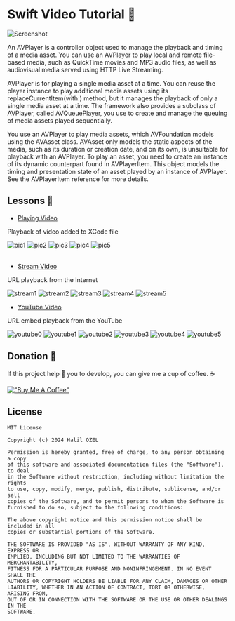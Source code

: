 # Swift Video Tutorial 🎥

![Screenshot](screen.png)

An AVPlayer is a controller object used to manage the playback and timing of a media asset. You can use an AVPlayer to play local and remote file-based media, such as QuickTime movies and MP3 audio files, as well as audiovisual media served using HTTP Live Streaming.

AVPlayer is for playing a single media asset at a time. You can reuse the player instance to play additional media assets using its replaceCurrentItem(with:) method, but it manages the playback of only a single media asset at a time. The framework also provides a subclass of AVPlayer, called AVQueuePlayer, you use to create and manage the queuing of media assets played sequentially.

You use an AVPlayer to play media assets, which AVFoundation models using the AVAsset class. AVAsset only models the static aspects of the media, such as its duration or creation date, and on its own, is unsuitable for playback with an AVPlayer. To play an asset, you need to create an instance of its dynamic counterpart found in AVPlayerItem. This object models the timing and presentation state of an asset played by an instance of AVPlayer. See the AVPlayerItem reference for more details.

## Lessons 📖

- [Playing Video](https://github.com/halilozel1903/SwiftVideoTutorial/tree/master/PlayingVideo) <br>

Playback of video added to XCode file

![pic1](https://github.com/halilozel1903/SwiftVideoTutorial/blob/master/PlayingVideo/PlayingVideo/Screenshots/pic1.png)
![pic2](https://github.com/halilozel1903/SwiftVideoTutorial/blob/master/PlayingVideo/PlayingVideo/Screenshots/pic2.png)
![pic3](https://github.com/halilozel1903/SwiftVideoTutorial/blob/master/PlayingVideo/PlayingVideo/Screenshots/pic3.png)
![pic4](https://github.com/halilozel1903/SwiftVideoTutorial/blob/master/PlayingVideo/PlayingVideo/Screenshots/pic4.png)
![pic5](https://github.com/halilozel1903/SwiftVideoTutorial/blob/master/PlayingVideo/PlayingVideo/Screenshots/pic5.png)
<br><br>

- [Stream Video](https://github.com/halilozel1903/SwiftVideoTutorial/tree/master/StreamVideo) <br>

URL playback from the Internet

![stream1](https://github.com/halilozel1903/SwiftVideoTutorial/blob/master/StreamVideo/StreamVideo/Screenshots/stream1.png)
![stream2](https://github.com/halilozel1903/SwiftVideoTutorial/blob/master/StreamVideo/StreamVideo/Screenshots/stream2.png)
![stream3](https://github.com/halilozel1903/SwiftVideoTutorial/blob/master/StreamVideo/StreamVideo/Screenshots/stream3.png)
![stream4](https://github.com/halilozel1903/SwiftVideoTutorial/blob/master/StreamVideo/StreamVideo/Screenshots/stream4.png)
![stream5](https://github.com/halilozel1903/SwiftVideoTutorial/blob/master/StreamVideo/StreamVideo/Screenshots/stream5.png)


- [YouTube Video](https://github.com/halilozel1903/SwiftVideoTutorial/tree/master/YouTubeVideo) <br>

URL embed playback from the YouTube

![youtube0](https://github.com/halilozel1903/SwiftVideoTutorial/blob/master/YouTubeVideo/YouTubeVideo/Screenshots/youtube0.png)
![youtube1](https://github.com/halilozel1903/SwiftVideoTutorial/blob/master/YouTubeVideo/YouTubeVideo/Screenshots/youtube1.png)
![youtube2](https://github.com/halilozel1903/SwiftVideoTutorial/blob/master/YouTubeVideo/YouTubeVideo/Screenshots/youtube2.png)
![youtube3](https://github.com/halilozel1903/SwiftVideoTutorial/blob/master/YouTubeVideo/YouTubeVideo/Screenshots/youtube3.png)
![youtube4](https://github.com/halilozel1903/SwiftVideoTutorial/blob/master/YouTubeVideo/YouTubeVideo/Screenshots/youtube4.png)
![youtube5](https://github.com/halilozel1903/SwiftVideoTutorial/blob/master/YouTubeVideo/YouTubeVideo/Screenshots/youtube5.png)

## Donation 💸

If this project help 💁 you to develop, you can give me a cup of coffee. ☕

[!["Buy Me A Coffee"](https://www.buymeacoffee.com/assets/img/custom_images/orange_img.png)](https://www.buymeacoffee.com/halilozel1903)

## License
```
MIT License

Copyright (c) 2024 Halil OZEL

Permission is hereby granted, free of charge, to any person obtaining a copy
of this software and associated documentation files (the "Software"), to deal
in the Software without restriction, including without limitation the rights
to use, copy, modify, merge, publish, distribute, sublicense, and/or sell
copies of the Software, and to permit persons to whom the Software is
furnished to do so, subject to the following conditions:

The above copyright notice and this permission notice shall be included in all
copies or substantial portions of the Software.

THE SOFTWARE IS PROVIDED "AS IS", WITHOUT WARRANTY OF ANY KIND, EXPRESS OR
IMPLIED, INCLUDING BUT NOT LIMITED TO THE WARRANTIES OF MERCHANTABILITY,
FITNESS FOR A PARTICULAR PURPOSE AND NONINFRINGEMENT. IN NO EVENT SHALL THE
AUTHORS OR COPYRIGHT HOLDERS BE LIABLE FOR ANY CLAIM, DAMAGES OR OTHER
LIABILITY, WHETHER IN AN ACTION OF CONTRACT, TORT OR OTHERWISE, ARISING FROM,
OUT OF OR IN CONNECTION WITH THE SOFTWARE OR THE USE OR OTHER DEALINGS IN THE
SOFTWARE.
```

